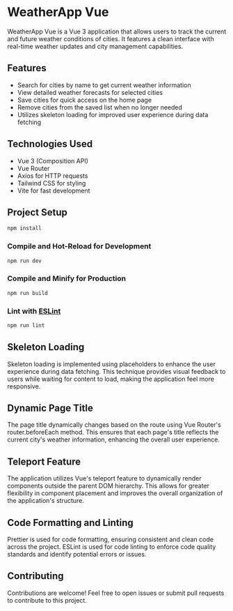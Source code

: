 # WeatherApp Vue

WeatherApp Vue is a Vue 3 application that allows users to track the current and future weather conditions of cities. It features a clean interface with real-time weather updates and city management capabilities.

## Features

- Search for cities by name to get current weather information
- View detailed weather forecasts for selected cities
- Save cities for quick access on the home page
- Remove cities from the saved list when no longer needed
- Utilizes skeleton loading for improved user experience during data fetching

## Technologies Used

- Vue 3 (Composition API)
- Vue Router
- Axios for HTTP requests
- Tailwind CSS for styling
- Vite for fast development

## Project Setup

```sh
npm install
```

### Compile and Hot-Reload for Development

```sh
npm run dev
```

### Compile and Minify for Production

```sh
npm run build
```

### Lint with [ESLint](https://eslint.org/)

```sh
npm run lint
```

## Skeleton Loading

Skeleton loading is implemented using placeholders to enhance the user experience during data fetching. This technique provides visual feedback to users while waiting for content to load, making the application feel more responsive.

## Dynamic Page Title

The page title dynamically changes based on the route using Vue Router's router.beforeEach method. This ensures that each page's title reflects the current city's weather information, enhancing the overall user experience.

## Teleport Feature

The application utilizes Vue's teleport feature to dynamically render components outside the parent DOM hierarchy. This allows for greater flexibility in component placement and improves the overall organization of the application's structure.

## Code Formatting and Linting

Prettier is used for code formatting, ensuring consistent and clean code across the project. ESLint is used for code linting to enforce code quality standards and identify potential errors or issues.

## Contributing

Contributions are welcome! Feel free to open issues or submit pull requests to contribute to this project.
